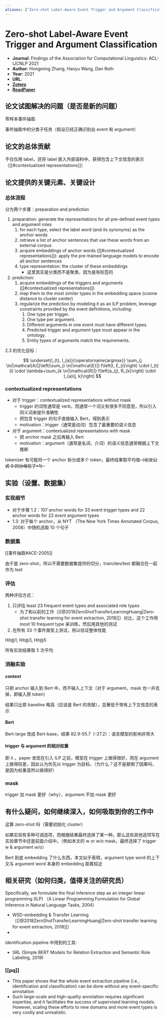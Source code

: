```yaml
---
aliases: ["Zero-shot Label-Aware Event Trigger and Argument Classification", "Zero-shot Label-Aware Event Trigger and Argument Classification, 2021"]
---
```

# Zero-shot Label-Aware Event Trigger and Argument Classification

- **Journal**: Findings of the Association for Computational Linguistics: ACL-IJCNLP 2021
- **Author**: Hongming Zhang, Haoyu Wang, Dan Roth
- **Year**: 2021
- **URL**:
- [**Zotero**](zotero://select/items/@2021zhangZeroshotLabelAwareEvent)
- [**ReadPaper**](https://readpaper.com/pdf-annotate/note?pdfId=628131137469050880&noteId=740758152104022016)

## 论文试图解决的问题（是否是新的问题）

零样本事件抽取

事件抽取中的分类子任务（假设已经正确识别出 event 和 argument）

## 论文的总体贡献

不仅仅用 label，还将 label 嵌入外部语料中，获得包含上下文信息的表示（[[#contextualized representations]]）

## 论文提供的关键元素、关键设计

### 总体流程

分为两个步骤：preparation and prediction
1. preparation: generate the representations for all pre-defined event types and argument roles
    1. for each type, select the label word (and its synonyms) as the anchor words
    2. retrieve a list of anchor sentences that use these words from an external corpus
    3. acquire embeddings of anchor words ([[#contextualized representations]]): apply the pre-trained language models to encode all anchor sentences
    4. type representation: the cluster of these embeddings
        - 这里其实是分类而不是聚类，因为是有标签的
2. prediction:
    1. acquire embeddings of the triggers and arguments ([[#contextualized representations]])
    2. map them to the most similar types in the embedding space (cosine distance to cluster center)
    3. regularize the prediction by modeling it as an ILP problem, leverage constraints provided by the event definitions, including:
        1. One type per trigger.
        2. One type per argument.
        3. Different arguments in one event must have different types.
        4. Predicted trigger and argument type must appear in the ontology.
        5. Entity types of arguments match the requirements.

2.3 的优化目标：

$$
\underset{I_{t}, I_{a}}{\operatorname{argmax}} \sum_{j \in|\mathcal{A}|}\left(\sum_{i \in|\mathcal{E}|} f\left(t, E_{i}\right) \cdot I_{t}(i) \cdot \lambda+\sum_{k \in|\mathcal{R}|} f\left(a_{j}, R_{k}\right) \cdot I_{a}(j, k)\right)
$$

### contextualized representations

- 对于 trigger：contextualized representations without mask
    - trigger 的词性通常是 verb，而通常一个词又有很多不同意思，所以引入同义词来提升准确性
    - 把包含 trigger 的句子直接输入 Bert，得到表示
    - motivation：trigger（通常是动词）包含了最重要的语义信息
- 对于 argument：contextualized representations with mask
    - 把 anchor mask 之后再输入 Bert
    - motivation：argument（通常是名词、介词）的语义信息通常根据上下文推断

tokenizer 有可能将一个 anchor 拆分成多个 token，最终结果取平均值~~（论文公式 3 的分母忘了+1）~~

## 实验（设置、数据集）

### 实现细节

- 对于步骤 1.2：107 anchor words for 33 event trigger types and 22 anchor words for 22 event argument types
- 1.3: 对于每个 anchor，从 NYT （The New York Times Annotated Corpus, 2008）中随机选取 10 个句子

### 数据集

[[事件抽取#ACE-2005]]

由于是 zero-shot，所以不需要数据集提供的切分，train/dev/test 都融合在一起作为 test

### 评估

两种评估方式：
1. 只评估 least 23 frequent event types and associated role types
    - 为了和以前的工作（[[@2018ZeroShotTransferLearningHuang|Zero-shot transfer learning for event extraction, 2018]]）对比，这个工作用 most 10 frequent type 来训练，然后用其他的测试
2. 在所有 33 个事件类型上测试，用以验证整体性能

Hit@1, Hit@3, Hit@5

所有实验结果取 5 次平均

### 消融实验

#### context

只把 anchor 输入到 Bert 中，而不输入上下文（对于 argument，mask 也一并去掉，即输入原 token）

结果只比原 baseline 略高（应该是 Bert 的贡献），显著低于带有上下文信息的表示

#### Bert

Bert-large 改成 Bert-base，结果 82.9-55.7（-27.2）：语言模型的影响非常大

#### trigger 与 argument 的相对权重

即 $\lambda$ 。paper 发现在引入 ILP 之前，模型在 trigger 上做得很好，而在 argument 上做得较差，因此认为优先以 trigger 为目标。（为什么？这不是颠倒了因果吗，是因为权重高所以做得好）

### mask

trigger 加 mask 更好（why），argument 不加 mask 更好

## 有什么疑问，如何继续深入，如何吸取到你的工作中

这算 zero-shot 吗（需要初始化 cluster）

如果实验有多种可调选项，而根据结果最终选择了某一种。那么这些其他选项写在实验章节中还是前面介绍中。（例如本文的 w or w/o mask，最终选择了 trigger w & argument w/o）

Bert 到底 embedding 了什么东西，本文似乎表明，argument type word 的上下文与 argument word 本身的 embedding 距离较近

## 相关研究（如何归类，值得关注的研究员）

Specifically, we formulate the final inference step as an integer linear programming (ILP) （A Linear Programming Formulation for Global Inference in Natural Language Tasks, 2004）

- WSD-embedding & Transfer Learning （[[@2018ZeroShotTransferLearningHuang|Zero-shot transfer learning for event extraction, 2018]]）
-

identification pipeline 中用到的工具:
- SRL (Simple BERT Models for Relation Extraction and Semantic Role Labeling, 2019)

### [[pq]]

- This paper shows that the whole event extraction pipeline (i.e., identification and classification) can be done without any event-specific annotation
- Such large-scale and high-quality annotation requires significant expertise, and it facilitates the success of supervised learning models. However, scaling these efforts to new domains and more event types is very costly and unrealistic.

